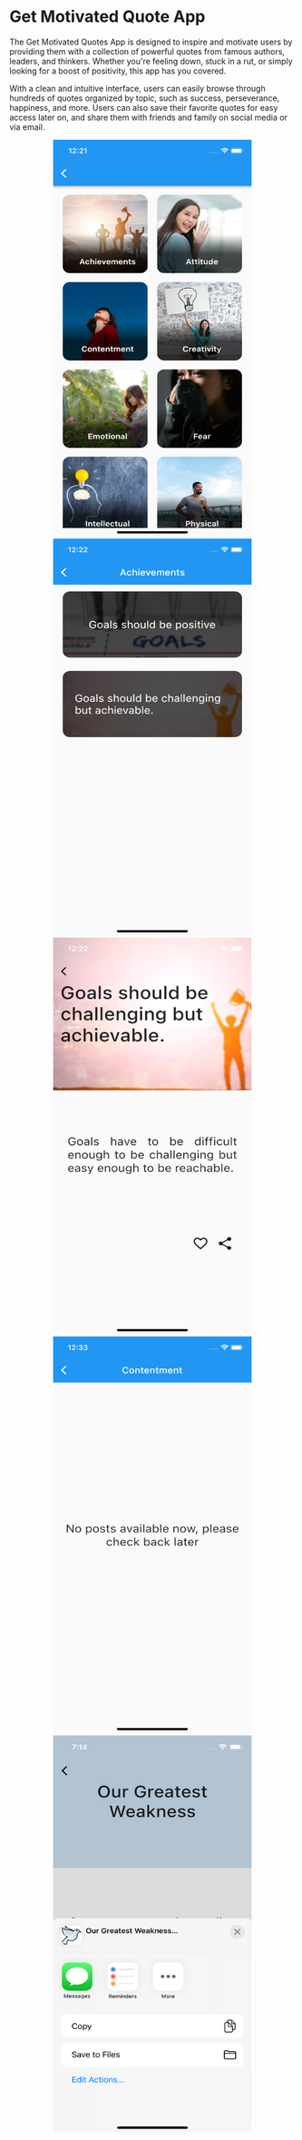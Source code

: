 # Get Motivated Quote App

The Get Motivated Quotes App is designed to inspire and motivate users by providing them with a collection of powerful quotes from famous authors, leaders, and thinkers. Whether you're feeling down, stuck in a rut, or simply looking for a boost of positivity, this app has you covered.


With a clean and intuitive interface, users can easily browse through hundreds of quotes organized by topic, such as success, perseverance, happiness, and more. Users can also save their favorite quotes for easy access later on, and share them with friends and family on social media or via email.

<div align="center">
    <img src="/ss/ss.png" width="350px" height="700" />
    <img src="/ss/ss2.png" width="350px" height="700" />
    <img src="/ss/ss3.png" width="350px" height="700" />
    <img src="/ss/ss4.png" width="350px" height="700" />
    <img src="/ss/ss5.png" width="350px" height="700" />

</div>

